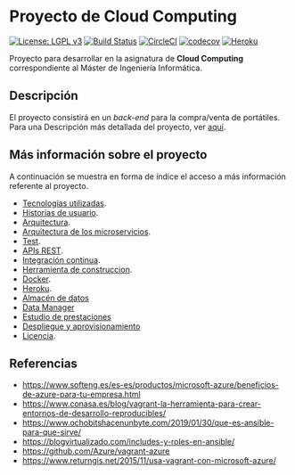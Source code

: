 # Proyecto de Cloud Computing

[![License: LGPL v3](https://img.shields.io/badge/License-GPL%20v3-blue.svg)](https://www.gnu.org/licenses/gpl-3.0)
[![Build Status](https://travis-ci.com/NSInductus/CC_Proyecto.svg?branch=master)](https://travis-ci.com/NSInductus/CC_Proyecto)
[![CircleCI](https://circleci.com/gh/NSInductus/CC_Proyecto.svg?style=svg)](https://circleci.com/gh/NSInductus/CC_Proyecto)
[![codecov](https://codecov.io/gh/NSInductus/CC_Proyecto/branch/master/graph/badge.svg)](https://codecov.io/gh/NSInductus/CC_Proyecto)
[![Heroku](https://www.herokucdn.com/deploy/button.svg)](https://cc-proyecto.herokuapp.com/portatiles/)

Proyecto para desarrollar en la asignatura de **Cloud Computing** correspondiente al Máster de Ingeniería Informática.

## Descripción

El proyecto consistirá en un *back-end* para la compra/venta de portátiles. Para una Descripción más detallada del proyecto, ver [aquí](docs/descripcion.md).

## Más información sobre el proyecto

A continuación se muestra en forma de índice el acceso a más información referente al proyecto.

* [Tecnologías utilizadas](docs/tecnologias.md).
* [Historias de usuario](docs/historias_de_usuario.md).
* [Arquitectura](docs/arquitectura.md).
* [Arquitectura de los microservicios](docs/arquitectura_microservicios.md).
* [Test](docs/test.md).
* [APIs REST](docs/apis_rest.md).
* [Integración continua](docs/integracion_continua.md).
* [Herramienta de construccion](docs/herramienta_de_construccion.md).
* [Docker](docs/docker.md).
* [Heroku](docs/heroku.md).
* [Almacén de datos](/docs/almacen_de_datos.md)
* [Data Manager](data_manager.md)
* [Estudio de prestaciones](/docs/estudio_de_prestaciones.md)
* [Despliegue y aprovisionamiento](/docs/despliegue_y_aprovisionamiento.md)
* [Licencia](docs/licencia.md).

## Referencias

* https://www.softeng.es/es-es/productos/microsoft-azure/beneficios-de-azure-para-tu-empresa.html
* https://www.conasa.es/blog/vagrant-la-herramienta-para-crear-entornos-de-desarrollo-reproducibles/
* https://www.ochobitshacenunbyte.com/2019/01/30/que-es-ansible-para-que-sirve/
* https://blogvirtualizado.com/includes-y-roles-en-ansible/
* https://github.com/Azure/vagrant-azure
* https://www.returngis.net/2015/11/usa-vagrant-con-microsoft-azure/